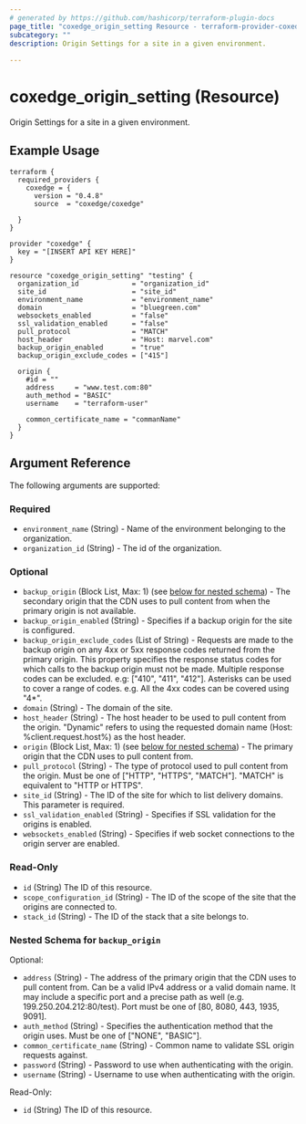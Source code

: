 ```yaml
---
# generated by https://github.com/hashicorp/terraform-plugin-docs
page_title: "coxedge_origin_setting Resource - terraform-provider-coxedge"
subcategory: ""
description: Origin Settings for a site in a given environment.
  
---
```


# coxedge_origin_setting (Resource)
Origin Settings for a site in a given environment.

Example Usage
---
```
terraform {
  required_providers {
    coxedge = {
      version = "0.4.8"
      source  = "coxedge/coxedge"
    
  }
}

provider "coxedge" {
  key = "[INSERT API KEY HERE]"
}

resource "coxedge_origin_setting" "testing" {
  organization_id             = "organization_id"
  site_id                     = "site_id"
  environment_name            = "environment_name"
  domain                      = "bluegreen.com"
  websockets_enabled          = "false"
  ssl_validation_enabled      = "false"
  pull_protocol               = "MATCH"
  host_header                 = "Host: marvel.com"
  backup_origin_enabled       = "true"
  backup_origin_exclude_codes = ["415"]

  origin {
    #id = ""
    address     = "www.test.com:80"
    auth_method = "BASIC"
    username    = "terraform-user"

    common_certificate_name = "commanName"
  }
}
```


<!-- schema generated by tfplugindocs -->
## Argument Reference
The following arguments are supported:

### Required

- `environment_name` (String) - Name of the environment belonging to the organization.
- `organization_id` (String) - The id of the organization.

### Optional

- `backup_origin` (Block List, Max: 1) (see [below for nested schema](#nestedblock--backup_origin)) - The secondary origin that the CDN uses to pull content from when the primary origin is not available.
- `backup_origin_enabled` (String) - Specifies if a backup origin for the site is configured.
- `backup_origin_exclude_codes` (List of String) - Requests are made to the backup origin on any 4xx or 5xx response codes returned from the primary origin. This property specifies the response status codes for which calls to the backup origin must not be made. Multiple response codes can be excluded. e.g: ["410", "411", "412"]. Asterisks can be used to cover a range of codes. e.g. All the 4xx codes can be covered using "4*".
- `domain` (String) - The domain of the site.
- `host_header` (String) - The host header to be used to pull content from the origin. "Dynamic" refers to using the requested domain name (Host: %client.request.host%) as the host header.
- `origin` (Block List, Max: 1) (see [below for nested schema](#nestedblock--origin)) - The primary origin that the CDN uses to pull content from.
- `pull_protocol` (String) - The type of protocol used to pull content from the origin. Must be one of ["HTTP", "HTTPS", "MATCH"]. "MATCH" is equivalent to "HTTP or HTTPS".
- `site_id` (String) - The ID of the site for which to list delivery domains. This parameter is required.
- `ssl_validation_enabled` (String) - Specifies if SSL validation for the origins is enabled.
- `websockets_enabled` (String) - Specifies if web socket connections to the origin server are enabled.

### Read-Only

- `id` (String) The ID of this resource.
- `scope_configuration_id` (String) - The ID of the scope of the site that the origins are connected to.
- `stack_id` (String) - The ID of the stack that a site belongs to.

<a id="nestedblock--backup_origin"></a>
### Nested Schema for `backup_origin`

Optional:

- `address` (String) - The address of the primary origin that the CDN uses to pull content from. Can be a valid IPv4 address or a valid domain name. It may include a specific port and a precise path as well (e.g. 199.250.204.212:80/test). Port must be one of [80, 8080, 443, 1935, 9091].
- `auth_method` (String) - Specifies the authentication method that the origin uses. Must be one of ["NONE", "BASIC"].
- `common_certificate_name` (String) - Common name to validate SSL origin requests against.
- `password` (String) - Password to use when authenticating with the origin.
- `username` (String) - Username to use when authenticating with the origin.

Read-Only:

- `id` (String) The ID of this resource.



